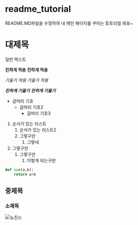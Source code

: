 # readme_tutorial
README.MD파일을 수정하여 
내 메인 페이지를 꾸미는 
튜토리얼 레포~

# 대제목
일반 텍스트 


**진하게 적용**
__진하게 적용__


_기울기 적용_
*기울기 적용*

***진하게 기울기***
___진하게 기울기___

- 글머리 기호
  - 글머리 기호2
    - 글머리 기호3
        
1. 순서가 있는 리스트
   1. 순서가 있는 리스트2 
   2. 그렇구만
      1. 그렇네
2. 그렇구만
   1. 그렇구만
      1. 이렇게 되는구만

```python
def sum(a,b):
    return a+b

``` 

## 중제목
### 소제목

![뉴진스](https://upload.wikimedia.org/wikipedia/commons/thumb/a/a2/NewJeans_X_OLENS_1_%28cropped%29.jpg/250px-NewJeans_X_OLENS_1_%28cropped%29.jpg)

